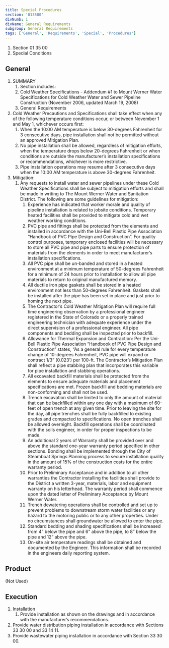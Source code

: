 ```yaml
---
title: Special Procedures
section: '013500'
divNumb: 1
divName: General Requirements
subgroup: General Requirements
tags: ['General', 'Requirements', 'Special', 'Procedures']
---
```


   1. Section 01 35 00
1. Spec**i**al Conditions

## General

1. SUMMARY
   1. Section includes:
	1. Cold Weather Specifications - Addendum #1 to Mount Werner Water Specifications for Cold Weather Water and Sewer Pipeline Construction (November 2006, updated March 19, 2008)
	2. General Requirements
2. Cold Weather Precautions and Specifications shall take effect when any of the following temperature conditions occur, or between November 1 and May 1, whichever occurs first:
	1. When the 10:00 AM temperature is below 30-degrees Fahrenheit for 3 consecutive days, pipe installation shall not be permitted without an approved Mitigation Plan.
	2. No pipe installation shall be allowed, regardless of mitigation efforts, when the temperature drops below 20-degrees Fahrenheit or when conditions are outside the manufacturer’s installation specifications or recommendations, whichever is more restrictive.
	3. Pipe installation operations may resume after 3 consecutive days when the 10:00 AM temperature is above 30-degrees Fahrenheit.
3. Mitigation:
	1. Any requests to install water and sewer pipelines under these Cold Weather Specifications shall be subject to mitigation efforts and shall be made in writing to The Mount Werner Water and Sanitation District. The following are some guidelines for mitigation:
		1. Experience has indicated that worker morale and quality of pipeline installation is related to jobsite conditions. Temporary heated facilities shall be provided to mitigate cold and wet weather working conditions.
		2. PVC pipe and fittings shall be protected from the elements and installed in accordance with the Uni-Bell Plastic Pipe Association “Handbook of PVC Pipe Design and Construction”. For quality control purposes, temporary enclosed facilities will be necessary to store all PVC pipe and pipe parts to ensure protection of materials from the elements in order to meet manufacturer’s installation specifications.
		3. All PVC pipe shall be un-banded and stored in a heated environment at a minimum temperature of 50-degrees Fahrenheit for a minimum of 24 hours prior to installation to allow all pipe materials to return to original manufactured memory.
		4. All ductile iron pipe gaskets shall be stored in a heated environment not less than 50-degrees Fahrenheit. Gaskets shall be installed after the pipe has been set in place and just prior to homing the next pipe.
		5. The Contractor’s Cold Weather Mitigation Plan will require full time engineering observation by a professional engineer registered in the State of Colorado or a properly trained engineering technician with adequate experience under the direct supervision of a professional engineer. All pipe components and bedding shall be inspected prior to backfill.
		6. Allowance for Thermal Expansion and Contraction: Per the Uni-Bell Plastic Pipe Association “Handbook of PVC Pipe Design and Construction” states, “As a general rule for every temperature change of 10-degrees Fahrenheit, PVC pipe will expand or contract 1/3” (0.023’) per 100-ft. The Contractor’s Mitigation Plan shall reflect a pipe stabbing plan that incorporates this variable for pipe installation and stabbing operations.
		7. All excavated backfill materials shall be protected from the elements to ensure adequate materials and placement specifications are met. Frozen backfill and bedding materials are non-conforming and shall not be used.
		8. Trench excavation shall be limited to only the amount of material that can be backfilled within any one day with a maximum of 60-feet of open trench at any given time. Prior to leaving the site for the day, all pipe trenches shall be fully backfilled to existing grades and compacted to specifications. No open trenches shall be allowed overnight. Backfill operations shall be coordinated with the soils engineer, in order for proper inspections to be made.
		9. An additional 2 years of Warranty shall be provided over and above the standard one-year warranty period specified in other sections. Bonding shall be implemented through the City of Steamboat Springs Planning process to secure installation quality in the amount of 15% of the construction costs for the entire warranty period. 
		10. Prior to Preliminary Acceptance and in addition to all other warranties the Contractor installing the facilities shall provide to the District a written 3-year, materials, labor and equipment warranty on his letterhead. The warranty period shall commence upon the dated letter of Preliminary Acceptance by Mount Werner Water.
		11. Trench dewatering operations shall be controlled and set up to prevent problems to downstream storm water facilities or any hazard to the motoring public or to any other properties. Under no circumstances shall groundwater be allowed to enter the pipe.
		12. Standard bedding and shading specifications shall be increased from 4” below the pipe and 6” above the pipe, to 8” below the pipe and 12” above the pipe.
		13. On-site air temperature readings shall be obtained and documented by the Engineer. This information shall be recorded in the engineers daily reporting system.

## Product 

 (Not Used)


## Execution

1. Installation
   1. Provide installation as shown on the drawings and in accordance with the manufacturer’s recommendations.
2. Provide water distribution piping installation in accordance with Sections 33 30 00 and 33 14 11.
3. Provide wastewater piping installation in accordance with Section 33 30 00.


